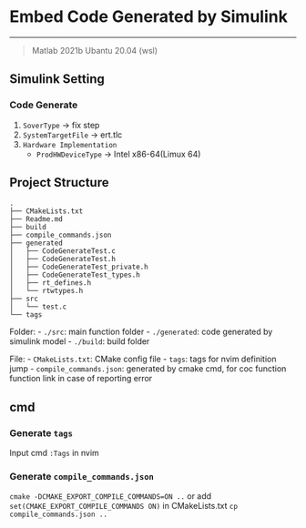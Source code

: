 # Embed Code Generated by Simulink

----

> Matlab 2021b
> Ubantu 20.04 (wsl)

## Simulink Setting

### Code Generate

1. `SoverType` -> fix step
2. `SystemTargetFile` -> ert.tlc
3. `Hardware Implementation`
    * `ProdHWDeviceType` -> Intel x86-64(Limux 64)

## Project Structure

```
.
├── CMakeLists.txt
├── Readme.md
├── build
├── compile_commands.json
├── generated
│   ├── CodeGenerateTest.c
│   ├── CodeGenerateTest.h
│   ├── CodeGenerateTest_private.h
│   ├── CodeGenerateTest_types.h
│   ├── rt_defines.h
│   └── rtwtypes.h
├── src
│   └── test.c
└── tags
```

Folder:
    - `./src`: main function folder
    - `./generated`: code generated by simulink model
    - `./build`: build folder

File:
    - `CMakeLists.txt`: CMake config file
    - `tags`: tags for nvim definition jump
    - `compile_commands.json`: generated by cmake cmd, for coc function function link in case of reporting error

## cmd

### Generate `tags`

Input cmd `:Tags` in nvim

### Generate `compile_commands.json`

`cmake -DCMAKE_EXPORT_COMPILE_COMMANDS=ON ..` or add `set(CMAKE_EXPORT_COMPILE_COMMANDS ON)` in CMakeLists.txt
`cp compile_commands.json ..`

